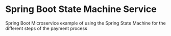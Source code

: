 # Spring Boot State Machine Service

Spring Boot Microservice example of using the Spring State Machine 
for the different steps of the payment process 

